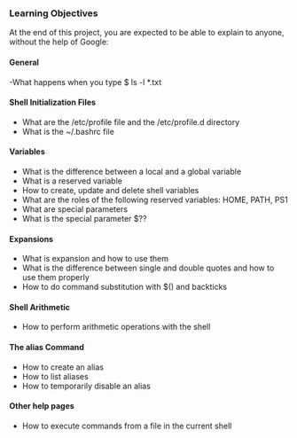 ### Learning Objectives
At the end of this project, you are expected to be able to explain to anyone, without the help of Google:

#### General
-What happens when you type $ ls -l *.txt

#### Shell Initialization Files
- What are the /etc/profile file and the /etc/profile.d directory
- What is the ~/.bashrc file

#### Variables
- What is the difference between a local and a global variable
- What is a reserved variable
- How to create, update and delete shell variables
- What are the roles of the following reserved variables: HOME, PATH, PS1
- What are special parameters
- What is the special parameter $??

#### Expansions
- What is expansion and how to use them
- What is the difference between single and double quotes and how to use them properly
- How to do command substitution with $() and backticks

#### Shell Arithmetic
- How to perform arithmetic operations with the shell

#### The alias Command
- How to create an alias
- How to list aliases
- How to temporarily disable an alias

#### Other help pages
- How to execute commands from a file in the current shell
